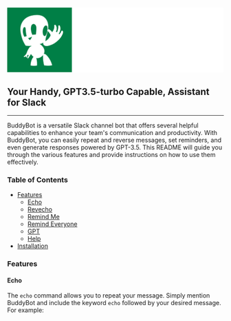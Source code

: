 ![BuddyBot Banner!](/assets/banner.png)

## Your Handy, GPT3.5-turbo Capable, Assistant for Slack

---

BuddyBot is a versatile Slack channel bot that offers several helpful capabilities to enhance your team's communication and productivity. With BuddyBot, you can easily repeat and reverse messages, set reminders, and even generate responses powered by GPT-3.5. This README will guide you through the various features and provide instructions on how to use them effectively.

### Table of Contents
- [Features](#features)
    - [Echo](#echo)
    - [Revecho](#revecho)
    - [Remind Me](#remind-me)
    - [Remind Everyone](#remind-everyone)
    - [GPT](#gpt)
    - [Help](#help)
- [Installation](#installation)

### Features

#### Echo
The `echo` command allows you to repeat your message. Simply mention BuddyBot and include the keyword `echo` followed by your desired message. For example:
